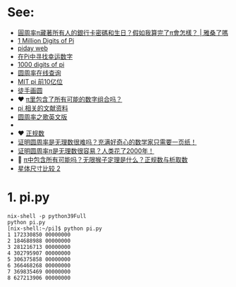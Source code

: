 # See: 

- [圓周率π藏著所有人的銀行卡密碼和生日？假如我算完了π會怎樣？ | 雅桑了嗎](https://www.youtube.com/watch?v=lXhzUSn5oFQ)
- [1 Million Digits of Pi](https://www.piday.org/million/)
- [piday web](https://www.piday.org/)
- [在Pi中寻找幸运数字](https://www.icode9.com/content-4-802895.html)
- [1000 digits of pi ](https://math.tools/numbers/pi/1000)
- [圆周率在线查询](http://pai.babihu.com/)
- [MIT pi 前10亿位 ](https://stuff.mit.edu/afs/sipb/contrib/pi/pi-billion.txt)
- [徒手画圆](https://vladgotlib.com/circular/)
- ❤️ [π里包含了所有可能的数字组合吗？](https://www.guokr.com/article/439682/)
- [pi 相关的文献资料](https://mathworld.wolfram.com/Pi.html)
- [圆周率之歌英文版](http://pai.babihu.com/special/pisongen.html)
- 
- ❤️ [正规数](https://zh.wikipedia.org/wiki/%E6%AD%A3%E8%A7%84%E6%95%B0)
- [证明圆周率是无理数很难吗？充满好奇心的数学家只需要一页纸！](https://www.youtube.com/watch?v=eDViOkApcSw)
- [证明圆周率π是无理数很容易？人类花了2000年！](https://www.youtube.com/watch?v=YtRRcNzzh-E)
- 💝 [π中包含所有可能吗？无限猴子定理是什么？正规数与析取数](https://www.youtube.com/watch?v=69kWrnOKCm8)
- [星体尺寸比较 2](https://www.youtube.com/watch?v=GoW8Tf7hTGA)


# 1. pi.py

```
nix-shell -p python39Full
python pi.py
[nix-shell:~/pi]$ python pi.py
1 172330850 00000000
2 184688988 00000000
3 281216713 00000000
4 302795907 00000000
5 306375858 00000000
6 366468268 00000000
7 369835469 00000000
8 627213906 00000000

```

